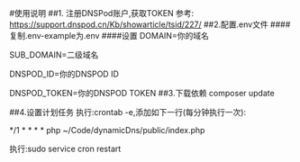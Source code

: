 #使用说明
##1. 注册DNSPod账户,获取TOKEN
参考: https://support.dnspod.cn/Kb/showarticle/tsid/227/
##2.配置.env文件
####复制.env-example为.env
####设置
DOMAIN=你的域名

SUB_DOMAIN=二级域名

DNSPOD_ID=你的DNSPOD ID

DNSPOD_TOKEN=你的DNSPOD TOKEN
##3.下载依赖
composer update

##4.设置计划任务
执行:crontab -e,添加如下一行(每分钟执行一次):

*/1 * * * * php ~/Code/dynamicDns/public/index.php

执行:sudo service cron restart